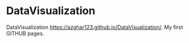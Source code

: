 # DataVisualization
DataVisualization
https://azghar123.github.io/DataVisualization/.
My first GITHUB pages.
